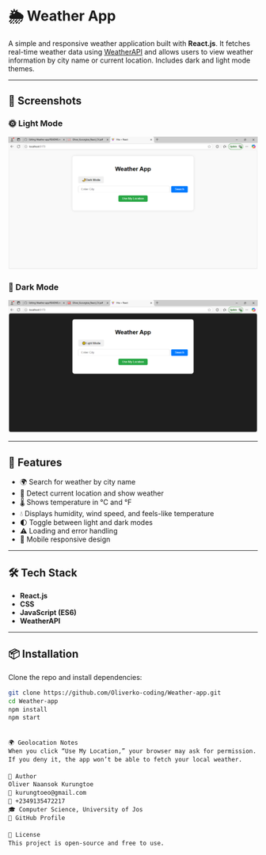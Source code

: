 # 🌦️ Weather App

A simple and responsive weather application built with **React.js**. It fetches real-time weather data using [WeatherAPI](https://www.weatherapi.com/) and allows users to view weather information by city name or current location. Includes dark and light mode themes.

---

## 📸 Screenshots

### 🌞 Light Mode
![Light Mode](screenshot-light.png)

### 🌙 Dark Mode
![Dark Mode](screenshot-dark.png)

---

## 🚀 Features

- 🌍 Search for weather by city name
- 📍 Detect current location and show weather
- 🌡️ Shows temperature in °C and °F
- 💧 Displays humidity, wind speed, and feels-like temperature
- 🌓 Toggle between light and dark modes
- ⚠️ Loading and error handling
- 📱 Mobile responsive design

---

## 🛠️ Tech Stack

- **React.js**
- **CSS**
- **JavaScript (ES6)**
- **WeatherAPI**

---

## 📦 Installation

Clone the repo and install dependencies:

```bash
git clone https://github.com/Oliverko-coding/Weather-app.git
cd Weather-app
npm install
npm start


🌍 Geolocation Notes
When you click “Use My Location,” your browser may ask for permission.
If you deny it, the app won’t be able to fetch your local weather.

🧠 Author
Oliver Naansok Kurungtoe
📧 kurungtoeo@gmail.com
📱 +2349135472217
🎓 Computer Science, University of Jos
📌 GitHub Profile

📄 License
This project is open-source and free to use.

